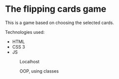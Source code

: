 <h1>The flipping cards game</h1>

<p>This is a game based on choosing the selected cards.</p>

<p>Technologies used:</p>
<ul>
    <li>HTML</li>
    <li>CSS 3</li>
    <li>JS</li>
        <ul>Localhost</ul>
        <ul>OOP, using classes</ul>
</ul>
